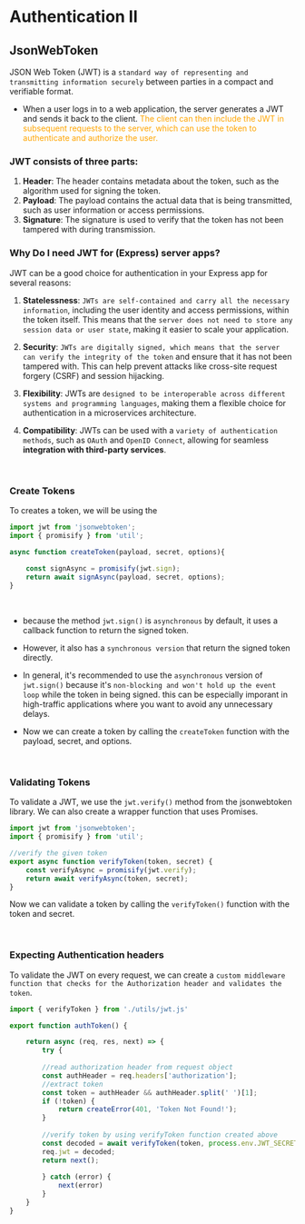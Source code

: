 # Authentication II
## JsonWebToken
JSON Web Token (JWT) is a `standard way of representing and transmitting information securely` between parties in a compact and verifiable format. 

- When a user logs in to a web application, the server generates a JWT and sends it back to the client. <span style="color:orange;">The client can then include the JWT in subsequent requests to the server, which can use the token to authenticate and authorize the user.</span>
  

### JWT consists of three parts: 
1. **Header**: The header contains metadata about the token, such as the algorithm used for signing the token.
2. **Payload**: The payload contains the actual data that is being transmitted, such as user information or access permissions.
3. **Signature**: The signature is used to verify that the token has not been tampered with during transmission.


### Why Do I need JWT for (Express) server apps?
JWT can be a good choice for authentication in your Express app for several reasons:
1. **Statelessness**: 
   `JWTs are self-contained and carry all the necessary information`, including the user identity and access permissions, within the token itself. This means that the `server does not need to store any session data or user state`, making it easier to scale your application.

2. **Security**: 
   `JWTs are digitally signed, which means that the server can verify the integrity of the token` and ensure that it has not been tampered with. This can help prevent attacks like cross-site request forgery (CSRF) and session hijacking.

3. **Flexibility**: 
   JWTs are `designed to be interoperable across different systems and programming languages`, making them a flexible choice for authentication in a microservices architecture.

4. **Compatibility**: 
JWTs can be used with a `variety of authentication methods`, such as `OAuth` and `OpenID Connect`, allowing for seamless **integration with third-party services**.

<br>

### Create Tokens
To creates a token, we will be using the 

```js
import jwt from 'jsonwebtoken';
import { promisify } from 'util';

async function createToken(payload, secret, options){
    
    const signAsync = promisify(jwt.sign);
    return await signAsync(payload, secret, options);
}
```  
<br>

- because the method `jwt.sign()` is `asynchronous` by default, it uses a callback function to return the signed token.
  
- However, it also has a `synchronous version` that return the signed token directly. 
- In general, it's recommended to use the `asynchronous` version of `jwt.sign()` because it's `non-blocking and won't hold up the event loop` while the token in being signed. this can be especially imporant in high-traffic applications where you want to avoid any unnecessary delays.
- Now we can create a token by calling the `createToken` function with the payload, secret, and options.

<br>

### Validating Tokens
To validate a JWT, we use the `jwt.verify()` method from the jsonwebtoken library. We can also create a wrapper function that uses Promises.

```js
import jwt from 'jsonwebtoken';
import { promisify } from 'util';

//verify the given token
export async function verifyToken(token, secret) {
    const verifyAsync = promisify(jwt.verify);
    return await verifyAsync(token, secret);
}
```
Now we can validate a token by calling the `verifyToken()` function with the token and secret.

<br>

### Expecting Authentication headers
To validate the JWT on every request, we can create a `custom middleware function that checks for the Authorization header and validates the token`.

```js
import { verifyToken } from './utils/jwt.js'

export function authToken() {

    return async (req, res, next) => {
        try {
        
        //read authorization header from request object
        const authHeader = req.headers['authorization'];
        //extract token
        const token = authHeader && authHeader.split(' ')[1];
        if (!token) {
            return createError(401, 'Token Not Found!');
        }
    
        //verify token by using verifyToken function created above
        const decoded = await verifyToken(token, process.env.JWT_SECRET);
        req.jwt = decoded;
        return next();
        
        } catch (error) {
            next(error)
        }
    }
}
```